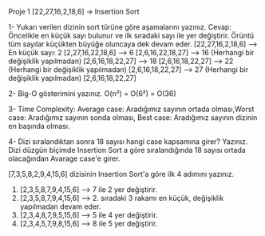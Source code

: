 Proje 1
[22,27,16,2,18,6] -> Insertion Sort

1- Yukarı verilen dizinin sort türüne göre aşamalarını yazınız.
Cevap: Öncelikle en küçük sayı bulunur ve ilk sıradaki sayı ile yer değiştirir. Örüntü tüm sayılar küçükten büyüğe oluncaya dek devam eder.
[22,27,16,2,18,6] 
--> En küçük sayı: 2 [2,27,16,22,18,6]
--> 6 [2,6,16,22,18,27]
--> 16 (Herhangi bir değişiklik yapılmadan) [2,6,16,18,22,27]
--> 18 [2,6,16,18,22,27]
--> 22 (Herhangi bir değişiklik yapılmadan) [2,6,16,18,22,27]
--> 27 (Herhangi bir değişiklik yapılmadan) [2,6,16,18,22,27]

2- Big-O gösterimini yazınız.
O(n²) = O(6²) = O(36)

3- Time Complexity: Average case: Aradığımız sayının ortada olması,Worst case: Aradığımız sayının sonda olması, Best case: Aradığımız sayının dizinin en başında olması.

4- Dizi sıralandıktan sonra 18 sayısı hangi case kapsamına girer? Yazınız.
Dizi düzgün biçimde Insertion Sort a göre sıralandığında 18 sayısı ortada olacağından Avarage case'e girer.

[7,3,5,8,2,9,4,15,6] dizisinin Insertion Sort'a göre ilk 4 adımını yazınız.
1. [2,3,5,8,7,9,4,15,6] --> 7 ile 2 yer değiştirir.
2. [2,3,5,8,7,9,4,15,6] --> 2. sıradaki 3 rakamı en küçük, değişiklik yapılmadan devam eder.
3. [2,3,4,8,7,9,5,15,6] --> 5 ile 4 yer değiştirir.
4. [2,3,4,5,7,9,8,15,6] --> 8 ile 5 yer değiştirir.